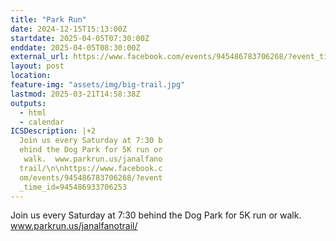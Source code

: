 ```yaml
---
title: "Park Run"
date: 2024-12-15T15:13:00Z
startdate: 2025-04-05T07:30:00Z
enddate: 2025-04-05T08:30:00Z
external_url: https://www.facebook.com/events/945486783706268/?event_time_id=945486933706253
layout: post
location: 
feature-img: "assets/img/big-trail.jpg"
lastmod: 2025-03-21T14:58:38Z
outputs:
  - html
  - calendar
ICSDescription: |+2
  Join us every Saturday at 7:30 b  ehind the Dog Park for 5K run or   walk.  www.parkrun.us/janalfano  trail/\n\nhttps://www.facebook.c  om/events/945486783706268/?event  _time_id=945486933706253
---
```


Join us every Saturday at 7&#58;30 behind the Dog Park for 5K run or walk.  www.parkrun.us/janalfanotrail/<br>
  <br>
  
